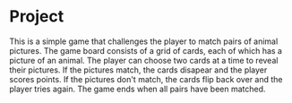 # Project

This is a simple game that challenges the player to match pairs of animal pictures. The game board consists of a grid of cards, each of which has a picture of an animal. The player can choose two cards at a time to reveal their pictures. If the pictures match, the cards disapear and the player scores points. If the pictures don't match, the cards flip back over and the player tries again. The game ends when all pairs have been matched.